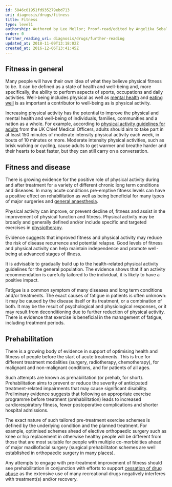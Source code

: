 ```yaml
---
id: 5846c01951fd935279ebd713
uri: diagnosis/drugs/fitness
title: Fitness
type: level1
authorship: Authored by Lee Mellor; Proof-read/edited by Angelika Sebald and David A. Mitchell
order: 0
further_reading_uri: diagnosis/drugs/further-reading
updated_at: 2018-11-09T13:18:02Z
created_at: 2016-12-06T13:41:45Z
---
```


<h2>Fitness in general</h2>
<p>Many people will have their own idea of what they believe physical
    fitness to be. It can be defined as a state of health and
    well-being and, more specifically, the ability to perform
    aspects of sports, occupations and daily activities. Well-being
    includes physical as well as <a href="/help/mental-health">mental health</a>    and <a href="/help/oral-food">eating well</a> is as important
    a contributor to well-being as is physical activity.</p>
<p>Increasing physical activity has the potential to improve the
    physical and mental health and well-being of individuals,
    families, communities and a nation as a whole. For example,
    according to <a href="https://www.gov.uk/government/uploads/system/uploads/attachment_data/file/213740/dh_128145.pdf">physical activity guidelines for adults</a>    from the UK Chief Medical Officers, adults should aim to
    take part in at least 150 minutes of moderate intensity physical
    activity each week, in bouts of 10 minutes or more. Moderate
    intensity physical activities, such as brisk walking or cycling,
    cause adults to get warmer and breathe harder and their hearts
    to beat faster, but they can still carry on a conversation.</p>
<h2>Fitness and disease</h2>
<p>There is growing evidence for the positive role of physical activity
    during and after treatment for a variety of different chronic
    long term conditions and diseases. In many acute conditions
    pre-emptive fitness levels can have a positive effect on
    rehabilitation as well as being beneficial for many types
    of major surgeries and <a href="/treatment/surgery/anaesthesia">general anaesthesia</a>.</p>
<p>Physical activity can improve, or prevent decline of, fitness
    and assist in the improvement of physical function and fitness.
    Physical activity may be broadly and generally defined and/or
    include specific and targeted exercises in <a href="/help/physiotherapy">physiotherapy</a>.</p>
<p>Evidence suggests that improved fitness and physical activity
    may reduce the risk of disease recurrence and potential relapse.
    Good levels of fitness and physical activity can help maintain
    independence and promote well-being at advanced stages of
    illness.</p>
<p>It is advisable to gradually build up to the health-related physical
    activity guidelines for the general population. The evidence
    shows that if an activity recommendation is carefully tailored
    to the individual, it is likely to have a positive impact.</p>
<p>Fatigue is a common symptom of many diseases and long term conditions
    and/or treatments. The exact causes of fatigue in patients
    is often unknown: it may be caused by the disease itself
    or its treatment, or a combination of both. It may be the
    result of psychological and physiological responses, or it
    may result from deconditioning due to further reduction of
    physical activity. There is evidence that exercise is beneficial
    in the management of fatigue, including treatment periods.</p>
<h2>Prehabilitation</h2>
<p>There is a growing body of evidence in support of optimising
    health and fitness of people before the start of acute treatments.
    This is true for different treatment modalities (surgery,
    radiotherapy, chemotherapy), for malignant and non-malignant
    conditions, and for patients of all ages.</p>
<p>Such attempts are known as prehabilitation (or prehab, for short).
    Prehabilitation aims to prevent or reduce the severity of
    anticipated treatment-related impairments that may cause
    significant disability. Preliminary evidence suggests that
    following an appropriate exercise programme before treatment
    (prehabilitation) leads to increased cardiorespiratory fitness,
    fewer postoperative complications and shorter hospital admissions.</p>
<p>The exact nature of such tailored pre-treatment exercise schemes
    is defined by the underlying condition and the planned treatment.
    For example, optimised schemes ahead of elective orthopaedic
    surgery such as knee or hip replacement in otherwise healthy
    people will be different from those that are most suitable
    for people with multiple co-morbidities ahead of major maxillofacial
    surgery (surgical prehabilitaton schemes are well established
    in orthopaedic surgery in many places).</p>
<p>Any attempts to engage with pre-treatment improvement of fitness
    should see prehabilitation in conjunction with efforts to
    support <a href="/diagnosis/drugs/overview">cessation of drug abuse</a>    as the extensive use of many recreational drugs negatively
    interferes with treatment(s) and/or recovery.</p>
